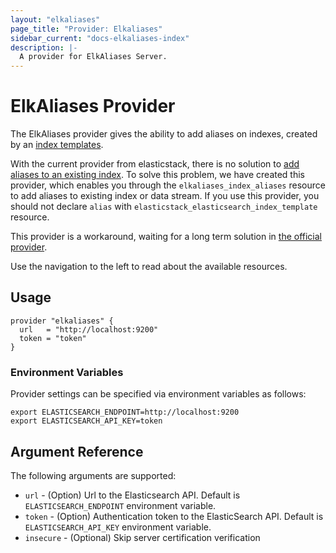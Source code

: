 ```yaml
---
layout: "elkaliases"
page_title: "Provider: Elkaliases"
sidebar_current: "docs-elkaliases-index"
description: |-
  A provider for ElkAliases Server.
---
```


# ElkAliases Provider

The ElkAliases provider gives the ability to add aliases on indexes, created by an [index templates](https://registry.terraform.io/providers/elastic/elasticstack/latest/docs/resources/elasticsearch_index_template).

With the current provider from elasticstack, there is no solution to [add aliases to an existing index](https://github.com/elastic/terraform-provider-elasticstack/issues/285).
To solve this problem, we have created this provider, which enables you through the `elkaliases_index_aliases` resource to add aliases to existing index or data stream.
If you use this provider, you should not declare `alias` with `elasticstack_elasticsearch_index_template` resource.

This provider is a workaround, waiting for a long term solution in [the official provider](https://registry.terraform.io/providers/elastic/elasticstack/latest).

Use the navigation to the left to read about the available resources.

## Usage

```hcl
provider "elkaliases" {
  url   = "http://localhost:9200"
  token = "token"
}
```

### Environment Variables
Provider settings can be specified via environment variables as follows:

```shell
export ELASTICSEARCH_ENDPOINT=http://localhost:9200
export ELASTICSEARCH_API_KEY=token
```

## Argument Reference

The following arguments are supported:

* `url` - (Option) Url to the Elasticsearch API. Default is `ELASTICSEARCH_ENDPOINT` environment variable.
* `token` - (Option) Authentication token to the ElasticSearch API. Default is `ELASTICSEARCH_API_KEY` environment variable.
* `insecure` - (Optional) Skip server certification verification
